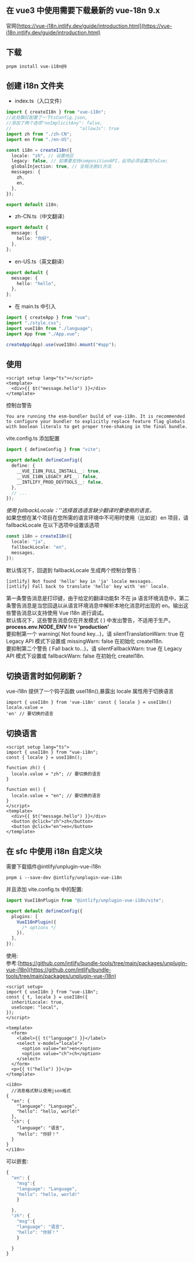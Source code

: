 ## 在 vue3 中使用需要下载最新的 vue-18n 9.x

官网[https://vue-i18n.intlify.dev/guide/introduction.html](https://vue-i18n.intlify.dev/guide/introduction.html)

## 下载

```
pnpm install vue-i18n@9
```

## 创建 i18n 文件夹

- index.ts（入口文件）

```typescript
import { createI18n } from "vue-i18n";
//此处飘红配置了一下tsConfig.json,
//添加了两个选项"noImplicitAny": false,
//							"allowJs": true
import zh from "./zh-CN";
import en from "./en-US";

const i18n = createI18n({
  locale: "zh", // 设置地区
  legacy: false, // 如果要支持compositionAPI，此项必须设置为false;
  globalInjection: true, // 全局注册$t方法
  messages: {
    zh,
    en,
  },
});

export default i18n;
```

- zh-CN.ts（中文翻译）

```typescript
export default {
  message: {
    hello: "你好",
  },
};
```

- en-US.ts（英文翻译）

```typescript
export default {
  message: {
    hello: "hello",
  },
};
```

- 在 main.ts 中引入

```typescript
import { createApp } from "vue";
import "./style.css";
import vueI18n from "./language";
import App from "./App.vue";

createApp(App).use(vueI18n).mount("#app");
```

## 使用

```vue
<script setup lang="ts"></script>
<template>
  <div>{{ $t("message.hello") }}</div>
</template>
```

控制台警告

```
You are running the esm-bundler build of vue-i18n. It is recommended to configure your bundler to explicitly replace feature flag globals with boolean literals to get proper tree-shaking in the final bundle.
```

vite.config.ts 添加配置

```typescript
import { defineConfig } from "vite";

export default defineConfig({
  define: {
    __VUE_I18N_FULL_INSTALL__: true,
    __VUE_I18N_LEGACY_API__: false,
    __INTLIFY_PROD_DEVTOOLS__: false,
  },
  // ...
});
```

_使用 fallbackLocale：'<lang>'选择首选语言缺少翻译时要使用的语言。_<br />如果您想在某个项目在您所需的语言环境中不可用时使用（比如说）en 项目，请 fallbackLocale 在以下选项中设置该选项

```typescript
const i18n = createI18n({
  locale: "ja",
  fallbackLocale: "en",
  messages,
});
```

默认情况下，回退到 fallbackLocale 生成两个控制台警告：

```
[intlify] Not found 'hello' key in 'ja' locale messages.
[intlify] Fall back to translate 'hello' key with 'en' locale.
```

第一条警告消息是打印键，由于给定的翻译功能$t 不在 ja 语言环境消息中，第二条警告消息是当您回退以从语言环境消息中解析本地化消息时出现的 en。输出这些警告消息以支持使用 Vue I18n 进行调试。<br />默认情况下，这些警告消息仅在开发模式 ( ) 中发出警告，不适用于生产。**process.env.NODE_ENV !== 'production'**<br />要抑制第一个 warning( Not found key...)，请 silentTranslationWarn: true 在 Legacy API 模式下设置或 missingWarn: false 在初始化 createI18n.<br />要抑制第二个警告 ( Fall back to...)，请 silentFallbackWarn: true 在 Legacy API 模式下设置或 fallbackWarn: false 在初始化 createI18n.

## 切换语言时如何刷新？

vue-i18n 提供了一个钩子函数 useI18n(),暴露出 locale 属性用于切换语言

```vue
import { useI18n } from 'vue-i18n' const { locale } = useI18n() locale.value =
'en' // 要切换的语言
```

## 切换语言

```vue
<script setup lang="ts">
import { useI18n } from "vue-i18n";
const { locale } = useI18n();

function zh() {
  locale.value = "zh"; // 要切换的语言
}

function en() {
  locale.value = "en"; // 要切换的语言
}
</script>
<template>
  <div>{{ $t("message.hello") }}</div>
  <button @click="zh">zh</button>
  <button @click="en">en</button>
</template>
```

## 在 sfc 中使用 i18n 自定义块

需要下载插件@intlify/unplugin-vue-i18n

```
pnpm i --save-dev @intlify/unplugin-vue-i18n
```

并且添加 vite.config.ts 中的配置:

```typescript
import VueI18nPlugin from "@intlify/unplugin-vue-i18n/vite";

export default defineConfig({
  plugins: [
    VueI18nPlugin({
      /* options */
    }),
  ],
});
```

使用:<br />参考:[https://github.com/intlify/bundle-tools/tree/main/packages/unplugin-vue-i18n](https://github.com/intlify/bundle-tools/tree/main/packages/unplugin-vue-i18n)

```vue
<script setup>
import { useI18n } from "vue-i18n";
const { t, locale } = useI18n({
  inheritLocale: true,
  useScope: "local",
});
</script>

<template>
  <form>
    <label>{{ t("language") }}</label>
    <select v-model="locale">
      <option value="en">en</option>
      <option value="ch">ch</option>
    </select>
  </form>
  <p>{{ t("hello") }}</p>
</template>

<i18n>
  //消息格式默认使用json格式
{
  "en": {
    "language": "Language",
    "hello": "hello, world!"
  },
  "ch": {
    "language": "语言",
    "hello": "你好！"
  }
}
</i18n>
```

可以嵌套:

```typescript
{
  "en": {
    "msg":{
    "language": "Language",
    "hello": "hello, world!"
    }

  },
  "zh": {
    "msg":{
    "language": "语言",
    "hello": "你好！"
    }

  }
}
```
